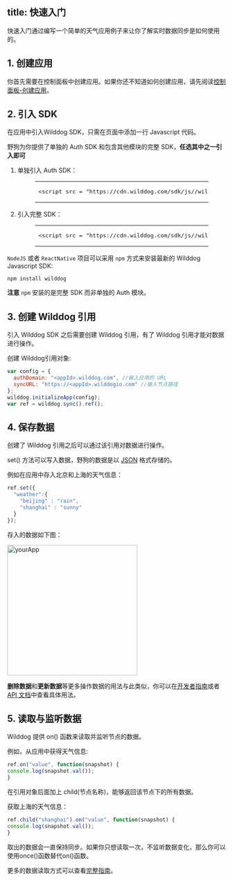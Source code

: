 
title: 快速入门
---

快速入门通过编写一个简单的天气应用例子来让你了解实时数据同步是如何使用的。

## 1. 创建应用

你首先需要在控制面板中创建应用。如果你还不知道如何创建应用，请先阅读[控制面板-创建应用](/console/creat.html)。

## 2. 引入 SDK
在应用中引入Wilddog SDK，只需在页面中添加一行 Javascript 代码。

野狗为你提供了单独的 Auth SDK 和包含其他模块的完整 SDK，**任选其中之一引入即可**

1. 单独引入 Auth SDK：
   <figure class="highlight html"><table><tbody><tr><td class="code"><pre><div class="line"><span class="comment"><!-- Wilddog Auth SDK --></span></div><div class="line"><span class="tag"><<span class="name">script</span> <span class="attr">src</span> = <span class="string">"<span>htt</span>ps://cdn.wilddog.com/sdk/js/<span class="js-version"></span>/wilddog-sync.js"</span>></span><span class="undefined"></span><span class="tag"></<span class="name">script</span>></span></div></pre></td></tr></tbody></table></figure>
2. 引入完整 SDK：
   <figure class="highlight html"><table><tbody><tr><td class="code"><pre><div class="line"><span class="comment"><!-- 完整的 Wilddog SDK --></span></div><div class="line"><span class="tag"><<span class="name">script</span> <span class="attr">src</span> = <span class="string">"<span>htt</span>ps://cdn.wilddog.com/sdk/js/<span class="js-version"></span>/wilddog.js"</span> ></span><span class="undefined"></span><span class="tag"></<span class="name">script</span>></span></div></pre></td></tr></tbody></table></figure>

`NodeJS` 或者 `ReactNative` 项目可以采用 `npm` 方式来安装最新的 Wilddog Javascript SDK:

```
npm install wilddog
```

**注意**  `npm` 安装的是完整 SDK 而非单独的 Auth 模块。



## 3. 创建 Wilddog 引用

引入 Wilddog SDK 之后需要创建 Wilddog 引用，有了 Wilddog 引用才能对数据进行操作。

创建 Wilddog引用对象:

```javascript
var config = {
  authDomain: "<appId>.wilddog.com", //输入应用的 URL
  syncURL: "https://<appId>.wilddogio.com" //输入节点路径
};
wilddog.initializeApp(config);
var ref = wilddog.sync().ref();
```



## 4. 保存数据

创建了 Wilddog 引用之后可以通过该引用对数据进行操作。

set() 方法可以写入数据，野狗的数据是以 [JSON](http://json.org) 格式存储的。

例如在应用中存入北京和上海的天气信息：

```javascript
ref.set({
  "weather":{
    "beijing" : "rain",
    "shanghai" : "sunny"    
  }
});
```

存入的数据如下图：

 <img src="/images/saveapp.png" alt="yourApp" width="300">

**删除数据**和**更新数据**等更多操作数据的用法与此类似，你可以在[开发者指南](/guide/sync/web/retrieve-data.html)或者 [API 文档](/api/sync/web.html)中查看具体用法。

## 5. 读取与监听数据
Wilddog 提供 on() 函数来读取并监听节点的数据。

例如，从应用中获得天气信息:

```javascript
ref.on("value", function(snapshot) {
console.log(snapshot.val());
}
```

在引用对象后面加上 child(节点名称)，能够返回该节点下的所有数据。

获取上海的天气信息：

```javascript
ref.child("shanghai").on("value", function(snapshot) {
console.log(snapshot.val());
}
```

取出的数据会一直保持同步。如果你只想读取一次，不监听数据变化，那么你可以使用once()函数替代on()函数。

更多的数据读取方式可以查看[完整指南](/guide/sync/web/save-data.html)。





